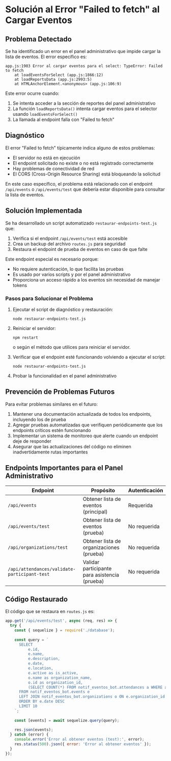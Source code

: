 # Solución al Error "Failed to fetch" al Cargar Eventos

## Problema Detectado

Se ha identificado un error en el panel administrativo que impide cargar la lista de eventos. El error específico es:

```
app.js:1903 Error al cargar eventos para el select: TypeError: Failed to fetch
    at loadEventsForSelect (app.js:1866:12)
    at loadReportsData (app.js:2993:5)
    at HTMLAnchorElement.<anonymous> (app.js:106:9)
```

Este error ocurre cuando:
1. Se intenta acceder a la sección de reportes del panel administrativo
2. La función `loadReportsData()` intenta cargar eventos para el selector usando `loadEventsForSelect()`
3. La llamada al endpoint falla con "Failed to fetch"

## Diagnóstico

El error "Failed to fetch" típicamente indica alguno de estos problemas:
- El servidor no está en ejecución
- El endpoint solicitado no existe o no está registrado correctamente
- Hay problemas de conectividad de red
- El CORS (Cross-Origin Resource Sharing) está bloqueando la solicitud

En este caso específico, el problema está relacionado con el endpoint `/api/events` o `/api/events/test` que debería estar disponible para consultar la lista de eventos.

## Solución Implementada

Se ha desarrollado un script automatizado `restaurar-endpoints-test.js` que:

1. Verifica si el endpoint `/api/events/test` está accesible
2. Crea un backup del archivo `routes.js` para seguridad
3. Restaura el endpoint de prueba de eventos en caso de que falte

Este endpoint especial es necesario porque:
- No requiere autenticación, lo que facilita las pruebas
- Es usado por varios scripts y por el panel administrativo
- Proporciona un acceso rápido a los eventos sin necesidad de manejar tokens

### Pasos para Solucionar el Problema

1. Ejecutar el script de diagnóstico y restauración:
   ```
   node restaurar-endpoints-test.js
   ```

2. Reiniciar el servidor:
   ```
   npm restart
   ```
   o según el método que utilices para reiniciar el servidor.

3. Verificar que el endpoint esté funcionando volviendo a ejecutar el script:
   ```
   node restaurar-endpoints-test.js
   ```

4. Probar la funcionalidad en el panel administrativo

## Prevención de Problemas Futuros

Para evitar problemas similares en el futuro:

1. Mantener una documentación actualizada de todos los endpoints, incluyendo los de prueba
2. Agregar pruebas automatizadas que verifiquen periódicamente que los endpoints críticos estén funcionando
3. Implementar un sistema de monitoreo que alerte cuando un endpoint deje de responder
4. Asegurar que las actualizaciones del código no eliminen inadvertidamente rutas importantes

## Endpoints Importantes para el Panel Administrativo

| Endpoint | Propósito | Autenticación |
|----------|-----------|---------------|
| `/api/events` | Obtener lista de eventos (principal) | Requerida |
| `/api/events/test` | Obtener lista de eventos (prueba) | No requerida |
| `/api/organizations/test` | Obtener lista de organizaciones (prueba) | No requerida |
| `/api/attendances/validate-participant-test` | Validar participante para asistencia (prueba) | No requerida |

## Código Restaurado

El código que se restaura en `routes.js` es:

```javascript
app.get('/api/events/test', async (req, res) => {
  try {
    const { sequelize } = require('./database');
    
    const query = `
      SELECT 
          e.id,
          e.name,
          e.description,
          e.date,
          e.location,
          e.active as is_active,
          o.name as organization_name,
          o.id as organization_id,
          (SELECT COUNT(*) FROM notif_eventos_bot.attendances a WHERE a.eventid = e.id) as attendance_count
      FROM notif_eventos_bot.events e
      LEFT JOIN notif_eventos_bot.organizations o ON e.organization_id = o.id
      ORDER BY e.date DESC
      LIMIT 10
    `;
    
    const [events] = await sequelize.query(query);
    
    res.json(events);
  } catch (error) {
    console.error('Error al obtener eventos (test):', error);
    res.status(500).json({ error: 'Error al obtener eventos' });
  }
});
``` 